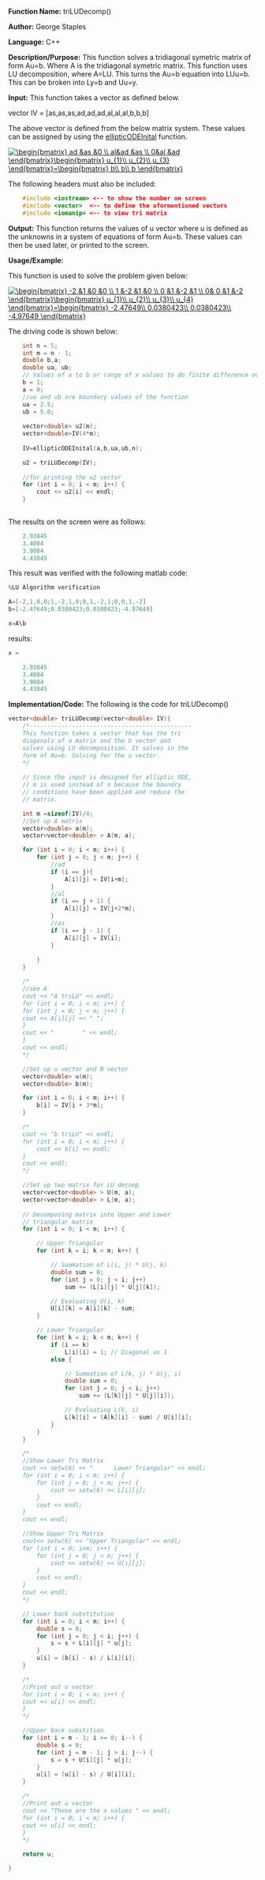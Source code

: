 **Function Name:**          triLUDecomp()

**Author:** George Staples

**Language:** C++

**Description/Purpose:** This function solves a tridiagonal symetric matrix of form Au=b. Where A is the tridiagonal symetric matrix. This function uses LU decomposition, where A=LU. This turns the Au=b equation into LUu=b. This can be broken into Ly=b and Uu=y.

**Input:** This function takes a vector as defined below. 

vector IV = [as,as,as,ad,ad,ad,al,al,al,b,b,b]
	
The above vector is defined from the below matrix system. These values can be assigned by using the [ellipticODEInital](https://georgest347.github.io/MATH-5620/softwareManual/HW2/ellipticODEInital) function.
	
<a href="https://www.codecogs.com/eqnedit.php?latex=\begin{bmatrix}&space;ad&space;&as&space;&0&space;\\&space;al&ad&space;&as&space;\\&space;0&al&space;&ad&space;\end{bmatrix}\begin{bmatrix}&space;u_{1}\\&space;u_{2}\\&space;u_{3}&space;\end{bmatrix}=\begin{bmatrix}&space;b\\&space;b\\&space;b&space;\end{bmatrix}" target="_blank"><img src="https://latex.codecogs.com/gif.latex?\begin{bmatrix}&space;ad&space;&as&space;&0&space;\\&space;al&ad&space;&as&space;\\&space;0&al&space;&ad&space;\end{bmatrix}\begin{bmatrix}&space;u_{1}\\&space;u_{2}\\&space;u_{3}&space;\end{bmatrix}=\begin{bmatrix}&space;b\\&space;b\\&space;b&space;\end{bmatrix}" title="\begin{bmatrix} ad &as &0 \\ al&ad &as \\ 0&al &ad \end{bmatrix}\begin{bmatrix} u_{1}\\ u_{2}\\ u_{3} \end{bmatrix}=\begin{bmatrix} b\\ b\\ b \end{bmatrix}" /></a>
  
The following headers must also be included:
  ```c++
      #include <iostream> <-- to show the number on screen
      #include <vector>  <-- to define the aformentioned vectors
      #include <iomanip> <-- to view tri matrix
  ```

**Output:** This function returns the values of u vector where u is defined as the unknowns in a system of equations of form Au=b. These values can then be used later, or printed to the screen.

**Usage/Example:**

This function is used to solve the problem given below:

<a href="https://www.codecogs.com/eqnedit.php?latex=\begin{bmatrix}&space;-2&space;&1&space;&0&space;&0&space;\\&space;1&space;&-2&space;&1&space;&0&space;\\&space;0&space;&1&space;&-2&space;&1&space;\\&space;0&&space;0&space;&1&space;&-2&space;\end{bmatrix}\begin{bmatrix}&space;u_{1}\\&space;u_{2}\\&space;u_{3}\\&space;u_{4}&space;\end{bmatrix}=\begin{bmatrix}&space;-2.47649\\&space;0.0380423\\&space;0.0380423\\&space;-4.97649&space;\end{bmatrix}" target="_blank"><img src="https://latex.codecogs.com/gif.latex?\begin{bmatrix}&space;-2&space;&1&space;&0&space;&0&space;\\&space;1&space;&-2&space;&1&space;&0&space;\\&space;0&space;&1&space;&-2&space;&1&space;\\&space;0&&space;0&space;&1&space;&-2&space;\end{bmatrix}\begin{bmatrix}&space;u_{1}\\&space;u_{2}\\&space;u_{3}\\&space;u_{4}&space;\end{bmatrix}=\begin{bmatrix}&space;-2.47649\\&space;0.0380423\\&space;0.0380423\\&space;-4.97649&space;\end{bmatrix}" title="\begin{bmatrix} -2 &1 &0 &0 \\ 1 &-2 &1 &0 \\ 0 &1 &-2 &1 \\ 0& 0 &1 &-2 \end{bmatrix}\begin{bmatrix} u_{1}\\ u_{2}\\ u_{3}\\ u_{4} \end{bmatrix}=\begin{bmatrix} -2.47649\\ 0.0380423\\ 0.0380423\\ -4.97649 \end{bmatrix}" /></a>

The driving code is shown below:
```c++
	int n = 5;	
	int m = n - 1;
	double b,a;
	double ua, ub;
	// Values of a to b or range of x values to do finite difference over
	b = 1;
	a = 0;
	//ua and ub are boundary values of the function
	ua = 2.5;
	ub = 5.0;
		
	vector<double> u2(m);
	vector<double>IV(4*m);
		
	IV=ellipticODEInital(a,b,ua,ub,n);

	u2 = triLUDecomp(IV);
	
	//for printing the u2 vector
	for (int i = 0; i < m; i++) {
		cout << u2[i] << endl;
	}
	
```

The results on the screen were as follows:

```c++
	2.93845
	3.4004
	3.9004
	4.43845

```
This result was verified with the following matlab code:
```c++
%LU Algorithm verification

A=[-2,1,0,0;1,-2,1,0;0,1,-2,1;0,0,1,-2]
b=[-2.47649;0.0380423;0.0380423;-4.97649]

x=A\b
```
results:
```c++
x =

  	2.93845
	3.4004
	3.9004
	4.43845

```

**Implementation/Code:** The following is the code for triLUDecomp()
```c++
vector<double> triLUDecomp(vector<double> IV){
	/*----------------------------------------------
	This function takes a vector that has the tri
	diagonals of a matrix and the b vector and 
	solves using LU decomposition. It solves in the
	form of Au=b. Solving for the u vector.
	*/
	
	// Since the input is designed for elliptic ODE, 
	// m is used instead of n because the boundry
	// conditions have been applied and reduce the 
	// matrix.

	int m =sizeof(IV)/4;
	//Set up A matrix
	vector<double> a(m);
	vector<vector<double> > A(m, a);

	for (int i = 0; i < m; i++) {
		for (int j = 0; j < m; j++) {
			//ad
			if (i == j){
				A[i][j] = IV[i+m];
			}
			//al
			if (i == j + 1) {
				A[i][j] = IV[j+2*m];
			}
			//as
			if (i == j - 1) {
				A[i][j] = IV[i];
			}
			
		}
	}

	/*
	//see A
	cout << "A triLU" << endl;
	for (int i = 0; i < m; i++) {
	for (int j = 0; j < m; j++) {
	cout << A[i][j] << " ";
	}
	cout << "        " << endl;
	}
	cout << endl;
	*/

	//Set up u vector and B vector
	vector<double> u(m);
	vector<double> b(m);

	for (int i = 0; i < m; i++) {
		b[i] = IV[i + 3*m];
	}

	/*
	cout << "b triLU" << endl;
	for (int i = 0; i < m; i++) {
		cout << b[i] << endl;
	}
	cout << endl;
	*/

	//Set up two matrix for LU decomp
	vector<vector<double> > U(m, a);
	vector<vector<double> > L(m, a);
	
	// Decomposing matrix into Upper and Lower
	// triangular matrix
	for (int i = 0; i < m; i++) {

		// Upper Triangular
		for (int k = i; k < m; k++) {

			// Summation of L(i, j) * U(j, k)
			double sum = 0;
			for (int j = 0; j < i; j++)
				sum += (L[i][j] * U[j][k]);

			// Evaluating U(i, k)
			U[i][k] = A[i][k] - sum;
		}

		// Lower Triangular
		for (int k = i; k < m; k++) {
			if (i == k)
				L[i][i] = 1; // Diagonal as 1
			else {

				// Summation of L(k, j) * U(j, i)
				double sum = 0;
				for (int j = 0; j < i; j++)
					sum += (L[k][j] * U[j][i]);

				// Evaluating L(k, i)
				L[k][i] = (A[k][i] - sum) / U[i][i];
			}
		}
	}

	/*
	//Show Lower Tri Matrix
	cout << setw(6) << "      Lower Triangular" << endl;
	for (int i = 0; i < m; i++) {
		for (int j = 0; j < m; j++) {
			cout << setw(6) << L[i][j];
		}
		cout << endl;
	}
	cout << endl;

	//Show Upper Tri Matrix
	cout<< setw(6) << "Upper Triangular" << endl;
	for (int i = 0; i<m; i++) {
		for (int j = 0; j < m; j++) {
			cout << setw(6) << U[i][j];
		}
		cout << endl;
	}
	cout << endl;
	*/

	// Lower back substitution
	for (int i = 0; i < m; i++) {
		double s = 0;
		for (int j = 0; j < i; j++) {
			s = s + L[i][j] * u[j];
		}
		u[i] = (b[i] - s) / L[i][i];
	}

	/*
	//Print out u vector
	for (int i = 0; i < m; i++) {
	cout << u[i] << endl;
	}
	*/

	//Upper back substition
	for (int i = m - 1; i >= 0; i--) {
		double s = 0;
		for (int j = m - 1; j > i; j--) {
			s = s + U[i][j] * u[j];
		}
		u[i] = (u[i] - s) / U[i][i];
	}

	/*
	//Print out u vector
	cout << "These are the x values " << endl;
	for (int i = 0; i < m; i++) {
	cout << u[i] << endl;
	}
	*/

	return u;

}
```
